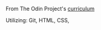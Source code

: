 From The Odin Project's [curriculum](http://www.theodinproject.com/courses/web-development-101/lessons/html-css)

Utilizing:
Git, HTML, CSS, 